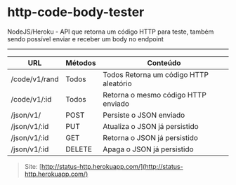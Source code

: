 # http-code-body-tester

NodeJS/Heroku - API que retorna um código HTTP para teste, também sendo possível enviar e receber um body no endpoint

---

|URL|Métodos|Conteúdo|
|-|-|-|
|/code/v1/rand|Todos|Todos	Retorna um código HTTP aleatório|
|/code/v1/:id|Todos|Retorna o mesmo código HTTP enviado|
|/json/v1/|POST|Persiste o JSON enviado|
|/json/v1/:id|PUT|Atualiza o JSON já persistido|
|/json/v1/:id|GET|Retorna o JSON já persistido|
|/json/v1/:id|DELETE|Apaga o JSON já persistido|

> Site: [http://status-http.herokuapp.com/](http://status-http.herokuapp.com/)

